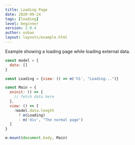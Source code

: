 ```yaml
---
title: Loading Page
date: 2020-09-24
tags: [loading]
level: beginner
version: 2.0.4
author: osban
layout: layouts/example.html
---
```


Example showing a loading page while loading external data.

~~~js
const model = {
  data: []
}

const Loading = {view: () => m('h1', "Loading...")}

const Main = {
  oninit: () => {
    // fetch data here
  },
  view: () => [
    !model.data.length
      ? m(Loading)
      : m('div', "The normal page")
  ]
}

m.mount(document.body, Main)
~~~
